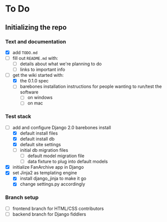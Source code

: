 # To Do

## Initializing the repo

### Text and documentation
- [x] add `TODO.md`
- [ ] fill out `README.md` with:
  - [ ] details about what we're planning to do
  - [ ] links to important info
- [ ] get the wiki started with:
  - [x] the 0.1.0 spec
  - [ ] barebones installation instructions for people wanting to run/test the software
    - [ ] on windows
    - [ ] on mac

### Test stack
- [ ] add and configure Django 2.0 barebones install
  - [x] default install files
  - [x] default install db
  - [x] default site settings
  - [ ] initial db migration files
    - [ ] default model migration file
    - [ ] data fixture to plug into default models 
- [x] initialize FanArchive app in Django
- [x] set Jinja2 as templating engine
  - [x] install django_jinja to make it go
  - [x] change settings.py accordingly

### Branch setup
- [ ] frontend branch for HTML/CSS contributors
- [ ] backend branch for Django fiddlers
